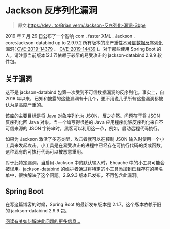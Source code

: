 # Jackson 反序列化漏洞

> 原文:[https://dev . to/Brian verm/Jackson-反序列化-漏洞-3bpe](https://dev.to/brianverm/jackson-deserialization-vulnerability-3bpe)

2019 年 7 月 29 日公布了一个影响 com . faster XML . Jackson . core:Jackson-databind up to 2.9.9.2 所有版本的高严重性[不可信数据反序列化](https://snyk.io/vuln/SNYK-JAVA-COMFASTERXMLJACKSONCORE-455617)漏洞( [CVE-2019-14379](https://cve.mitre.org/cgi-bin/cvename.cgi?name=CVE-2019-14379) 、 [CVE-2019-14439](https://cve.mitre.org/cgi-bin/cvename.cgi?name=CVE-2019-14439) )。对于那些使用 Spring Boot 的人，请注意当前版本(2.1.7)依赖于较早的易受攻击的 jackson-databind 2.9.9 软件包。

## [](#about-the-vulnerability)关于漏洞

这不是 jackson-databind 包第一次受到不可信数据漏洞的反序列化。事实上，自 2018 年以来，已知和披露的这些漏洞有十几个，更不用说几乎所有这些漏洞都被认为是高度严重的。

该库的主要目标是将 Java 对象序列化为 JSON，反之亦然。问题在于将 JSON 反序列化回 Java 对象。当一个编写得很差的 Java 应用程序能够反序列化来自不可信来源的 JSON 字符串时，黑客可以利用这一点，例如，启动远程代码执行。

如果为 Jackson 激活了多态类型，攻击者就可以在控制 JSON 输入时使用一个小工具来发起攻击。小工具是在易受攻击的进程中已经存在可执行代码的类或函数。这种现有的可执行代码可以被恶意重用。

对于此特定漏洞，当启用 Jackson 中的默认输入时，Ehcache 中的小工具可能会被误用。jackson-databind 的维护者通过将特定的小工具添加到已经存在的黑名单中，很快解决了这个问题。2.9.9.3 版本已发布，不再包含此漏洞。

## [](#spring-boot)Spring Boot

在写这篇博客的时候，Spring Boot 的最新发布版本是 2.1.7。这个版本依赖于旧的 jackson-databind 2.9.9 包。

[阅读有关如何解决此问题的更多信息...](https://snyk.io/blog/jackson-deserialization-vulnerability/)